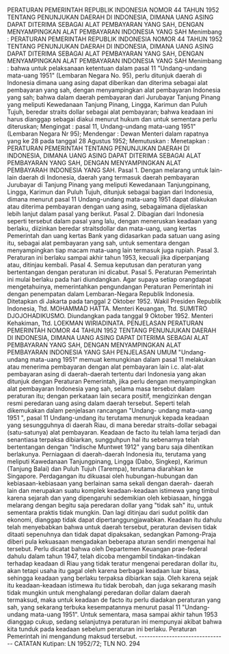  PERATURAN PEMERINTAH REPUBLIK INDONESIA NOMOR 44 TAHUN 1952 TENTANG PENUNJUKAN DAERAH DI INDONESIA, DIMANA UANG ASING DAPAT DITERIMA SEBAGAI ALAT PEMBAYARAN YANG SAH, DENGAN MENYAMPINGKAN ALAT PEMBAYARAN INDONESIA YANG SAH Menimbang : PERATURAN PEMERINTAH REPUBLIK INDONESIA NOMOR 44 TAHUN 1952 TENTANG PENUNJUKAN DAERAH DI INDONESIA, DIMANA UANG ASING DAPAT DITERIMA SEBAGAI ALAT PEMBAYARAN YANG SAH, DENGAN MENYAMPINGKAN ALAT PEMBAYARAN INDONESIA YANG SAH Menimbang : bahwa untuk pelaksanaan ketentuan dalam pasal 11 "Undang-undang mata-uang 1951" (Lembaran Negara No. 95), perlu ditunjuk daerah di Indonesia dimana uang asing dapat diberikan dan diterima sebagai alat pembayaran yang sah, dengan menyampingkan alat pembayaran Indonesia yang sah; bahwa dalam daerah pembayaran dari Jurubayar Tanjung Pinang yang meliputi Kewedanaan Tanjung Pinang, Lingga, Karimun dan Puluh Tujuh, beredar straits dollar sebagai alat pembayaran; bahwa keadaan ini harus dianggap sebagai diakui menurut hukum dan untuk sementara perlu diteruskan;
Mengingat :
 pasal 11, Undang-undang mata-uang 1951" (Lembaran Negara Nr 95); Mendengar : Dewan Menteri dalam rapatnya yang ke 28 pada tanggal 28 Agustus 1952; Memutuskan : Menetapkan : PERATURAN PEMERINTAH TENTANG PENUNJUKAN DAERAH DI INDONESIA, DIMANA UANG ASING DAPAT DITERIMA SEBAGAI ALAT PEMBAYARAN YANG SAH, DENGAN MENYAMPINGKAN ALAT PEMBAYARAH INDONESIA YANG SAH. Pasal 1. Dengan melarang untuk lain-lain daerah di Indonesia, daerah yang termasuk daerah pembayaran Jurubayar di Tanjung Pinang yang meliputi Kewedanaan Tanjungpinang, Lingga, Karimun dan Puluh Tujuh, ditunjuk sebagai bagian dari Indonesia, dimana menurut pasal 11 Undang-undang mata-uang 1951 dapat dilakukan atau diterima pembayaran dengan uang asing, sebagaimana dijelaskan lebih lanjut dalam pasal yang berikut. Pasal 2. Dibagian dari Indonesia seperti tersebut dalam pasal yang lalu, dengan meneruskan keadaan yang berlaku, diizinkan beredar straitsdollar dan mata-uang, uang kertas Pemerintah dan uang kertas Bank yang didasarkan pada satuan uang asing itu, sebagai alat pembayaran yang sah, untuk sementara dengan menyampingkan tiap macam mata-uang lain termasuk juga rupiah. Pasal 3. Peraturan ini berlaku sampai akhir tahun 1953, kecuali jika diperpanjang atau, ditinjau kembali. Pasal 4. Semua keputusan dan peraturan yang bertentangan dengan peraturan ini dicabut. Pasal 5. Peraturan Pemerintah ini mulai berlaku pada hari diundangkan. Agar supaya setiap orangdapat mengetahuinya, memerintahkan pengundangan Peraturan Pemerintah ini dengan penempatan dalam Lembaran-Negara Republik Indonesia. Ditetapkan di Jakarta pada tanggal 2 Oktober 1952. Wakil Presiden Republik Indonesia, Ttd. MOHAMMAD HATTA. Menteri Keuangan, Ttd. SUMITRO DJOJOHADIKUSMO. Diundangkan pada tanggal 9 Oktober 1952. Menteri Kehakiman, Ttd. LOEKMAN WIRIADINATA. PENJELASAN PERATURAN PEMERINTAH NOMOR 44 TAHUN 1952 TENTANG PENUNJUKAN DAERAH DI INDONESIA, DIMANA UANG ASING DAPAT DITERIMA SEBAGAI ALAT PEMBAYARAN YANG SAH, DENGAN MENYAMPINGKAN ALAT PEMBAYARAN INDONESIA YANG SAH PENJELASAN UMUM "Undang-undang mata-uang 1951" memuat kemungkinan dalam pasal 11 melakukan atau menerima pembayaran dengan alat pembayaran lain i.c. alat-alat pembayaran asing di daerah-daerah tertentu dari Indonesia yang akan ditunjuk dengan Peraturan Pemerintah, jika perlu dengan menyampingkan alat pembayaran Indonesia yang sah, selama masa tersebut dalam peraturan itu; dengan perkataan lain secara positif, mengizinkan dengan resmi peredaran uang asing dalam daerah tersebut. Seperti telah dikemukakan dalam penjelasan rancangan "Undang- undang mata-uang 1951 ", pasal 11 Undang-undang itu terutama menunjuk kepada keadaan yang sesungguhnya di daerah Riau, di mana beredar straits-dollar sebagai (satu-satunya) alat pembayaran. Keadaan de facto itu telah lama terjadi dan senantiasa terpaksa dibiarkan, sungguhpun hal itu sebenarnya telah bertentangan dengan "Indische Muntwet 1912" yang baru saja dihentikan berlakunya. Perniagaan di daerah-daerah Indonesia itu, terutama yang meliputi Kawedanaan Tanjungpinang, Lingga (Dabo, Singkep), Karimun (Tanjung Balai) dan Puluh Tujuh (Tarempa), terutama diarahkan ke Singapore. Perdagangan itu dikuasai oleh hubungan-hubungan dan kebiasaan-kebiasaan yang berlainan sama sekali dengan daerah- daerah lain dan merupakan suatu komplek keadaan-keadaan istimewa yang timbul karena sejarah dan yang dipengaruhi sedemikian oleh kebiasaan, hingga melarang dengan begitu saja peredaran dollar yang "tidak sah" itu, untuk sementara praktis tidak mungkin. Dan lagi ditinjau dari sudut politik dan ekonomi, dianggap tidak dapat dipertanggungjawabkan. Keadaan itu dahulu telah menyebabkan bahwa untuk daerah tersebut, peraturan devisen tidak ditaati sepenuhnya dan tidak dapat dipaksakan, sedangkan Pamong-Praja diberi pula kekuasaan mengadakan beberapa aturan sendiri mengenai hal tersebut. Perlu dicatat bahwa oleh Departemen Keuangan prae-federal dahulu dalam tahun 1947, telah dicoba mengambil tindakan-tindakan terhadap keadaan di Riau yang tidak teratur mengenai peredaran dollar itu, akan tetapi usaha itu gagal oleh karena berbagai keadaan luar biasa, sehingga keadaan yang berlaku terpaksa dibiarkan saja. Oleh karena sejak itu keadaan-keadaan istimewa itu tidak berobah, dan juga sekarang masih tidak mungkin untuk menghalangi peredaran dollar dalam daerah termaksud, maka untuk keadaan de facto itu perlu diadakan peraturan yang sah, yang sekarang terbuka kesempatannya menurut pasal 11 "Undang-undang mata-uang 1951". Untuk sementara, masa sampai akhir tahun 1953 dianggap cukup, sedang selanjutnya peraturan ini mempunyai akibat bahwa kita tunduk pada keadaan sebelum peraturan ini berlaku. Peraturan Pemerintah ini mengandung maksud tersebut. -------------------------------- CATATAN Kutipan: LN 1952/72; TLN NO. 294